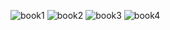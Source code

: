 ![book1](https://github.com/MuhammadHassanShaikh/E---book/assets/85787122/94e593df-7a78-46b9-abe6-42f8d580d503)
![book2](https://github.com/MuhammadHassanShaikh/E---book/assets/85787122/57234500-b728-413c-86dc-d5b2ea9c5fb5)
![book3](https://github.com/MuhammadHassanShaikh/E---book/assets/85787122/d22a8e1b-8398-48b5-8376-ad1cc764a4ca)
![book4](https://github.com/MuhammadHassanShaikh/E---book/assets/85787122/f67c2aa3-729b-46a9-9729-51ef4c4e7dea)
